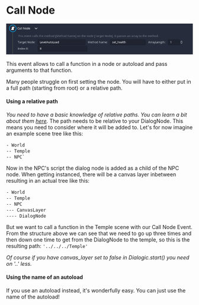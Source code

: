# Call Node
![image](./Images/Call_Node.PNG)

This event allows to call a function in a node or autoload and pass arguments to that function.

Many people struggle on first setting the node. You will have to either put in a full path (starting from root) or a relative path. 

#### Using a relative path
*You need to have a basic knowledge of relative paths. You can learn a bit about them [here](https://docs.godotengine.org/en/stable/classes/class_nodepath.html).*
The path needs to be relative to your DialogNode. This means you need to consider where it will be added to. 
Let's for now imagine an example scene tree like this:

```
- World
-- Temple
-- NPC`
```

Now in the NPC's script the dialog node is added as a child of the NPC node. When getting instanced, there will be a canvas layer inbetween resulting in an actual tree like this:

```
- World
-- Temple
-- NPC
--- CanvasLayer
---- DialogNode
```

But we want to call a function in the Temple scene with our Call Node Event. From the structure above we can see that we need to go up three times and then down one time to get from the DialogNode to the temple, so this is the resulting path:
`'../../../Temple'`

*Of course if you have canvas_layer set to false in Dialogic.start() you need on '..' less.*

#### Using the name of an autoload
If you use an autoload instead, it's wonderfully easy. You can just use the name of the autoload!
